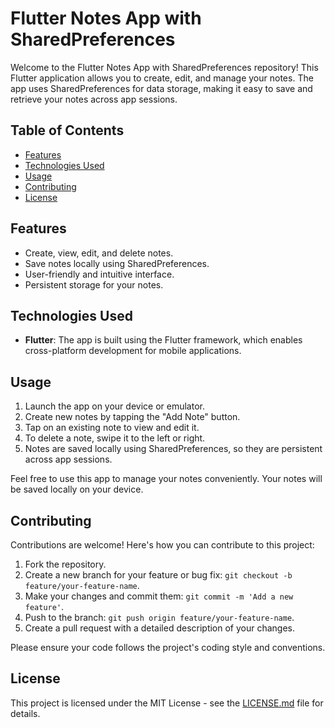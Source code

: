 # Flutter Notes App with SharedPreferences

Welcome to the Flutter Notes App with SharedPreferences repository! This Flutter application allows you to create, edit, and manage your notes. The app uses SharedPreferences for data storage, making it easy to save and retrieve your notes across app sessions.

## Table of Contents

- [Features](#features)
- [Technologies Used](#technologies-used)
- [Usage](#usage)
- [Contributing](#contributing)
- [License](#license)

## Features

- Create, view, edit, and delete notes.
- Save notes locally using SharedPreferences.
- User-friendly and intuitive interface.
- Persistent storage for your notes.

## Technologies Used

- **Flutter**: The app is built using the Flutter framework, which enables cross-platform development for mobile applications.

## Usage

1. Launch the app on your device or emulator.
2. Create new notes by tapping the "Add Note" button.
3. Tap on an existing note to view and edit it.
4. To delete a note, swipe it to the left or right.
5. Notes are saved locally using SharedPreferences, so they are persistent across app sessions.

Feel free to use this app to manage your notes conveniently. Your notes will be saved locally on your device.

## Contributing

Contributions are welcome! Here's how you can contribute to this project:

1. Fork the repository.
2. Create a new branch for your feature or bug fix: `git checkout -b feature/your-feature-name`.
3. Make your changes and commit them: `git commit -m 'Add a new feature'`.
4. Push to the branch: `git push origin feature/your-feature-name`.
5. Create a pull request with a detailed description of your changes.

Please ensure your code follows the project's coding style and conventions.

## License

This project is licensed under the MIT License - see the [LICENSE.md](LICENSE.md) file for details.
